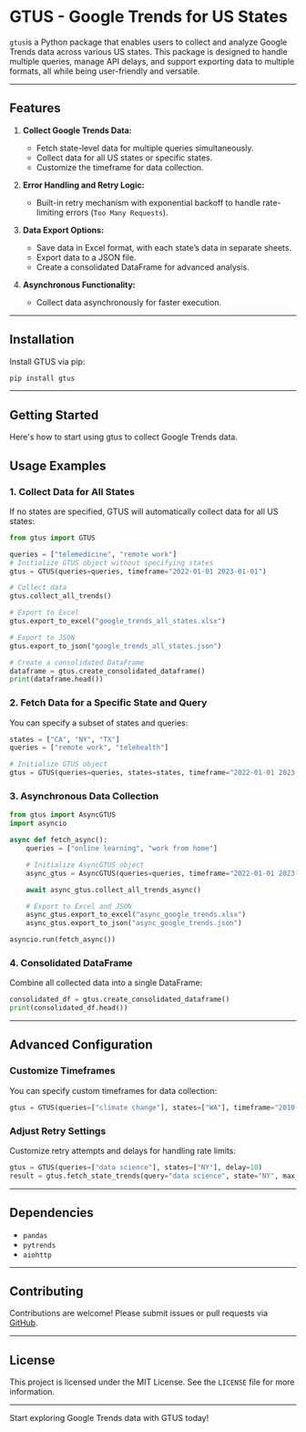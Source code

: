# GTUS - Google Trends for US States

`gtus`is a Python package that enables users to collect and analyze Google Trends data across various US states. This package is designed to handle multiple queries, manage API delays, and support exporting data to multiple formats, all while being user-friendly and versatile.

---

## Features

1. **Collect Google Trends Data:**
   - Fetch state-level data for multiple queries simultaneously.
   - Collect data for all US states or specific states.
   - Customize the timeframe for data collection.

2. **Error Handling and Retry Logic:**
   - Built-in retry mechanism with exponential backoff to handle rate-limiting errors (`Too Many Requests`).

3. **Data Export Options:**
   - Save data in Excel format, with each state’s data in separate sheets.
   - Export data to a JSON file.
   - Create a consolidated DataFrame for advanced analysis.

4. **Asynchronous Functionality:**
   - Collect data asynchronously for faster execution.

---

## Installation

Install GTUS via pip:

```bash
pip install gtus
```

---

## Getting Started

Here's how to start using gtus to collect Google Trends data.

## Usage Examples

### 1. Collect Data for All States

If no states are specified, GTUS will automatically collect data for all US states:

```python
from gtus import GTUS

queries = ["telemedicine", "remote work"]
# Initialize GTUS object without specifying states
gtus = GTUS(queries=queries, timeframe="2022-01-01 2023-01-01")

# Collect data
gtus.collect_all_trends()

# Export to Excel
gtus.export_to_excel("google_trends_all_states.xlsx")

# Export to JSON
gtus.export_to_json("google_trends_all_states.json")

# Create a consolidated DataFrame
dataframe = gtus.create_consolidated_dataframe()
print(dataframe.head())
```

### 2. Fetch Data for a Specific State and Query
You can specify a subset of states and queries:


```python
states = ["CA", "NY", "TX"]
queries = ["remote work", "telehealth"]

# Initialize GTUS object
gtus = GTUS(queries=queries, states=states, timeframe="2022-01-01 2023-01-01")

```

### 3. Asynchronous Data Collection

```python
from gtus import AsyncGTUS
import asyncio

async def fetch_async():
    queries = ["online learning", "work from home"]

    # Initialize AsyncGTUS object
    async_gtus = AsyncGTUS(queries=queries, timeframe="2022-01-01 2023-01-01")

    await async_gtus.collect_all_trends_async()

    # Export to Excel and JSON
    async_gtus.export_to_excel("async_google_trends.xlsx")
    async_gtus.export_to_json("async_google_trends.json")

asyncio.run(fetch_async())
```

### 4. Consolidated DataFrame

Combine all collected data into a single DataFrame:

```python
consolidated_df = gtus.create_consolidated_dataframe()
print(consolidated_df.head())
```

---

## Advanced Configuration

### Customize Timeframes
You can specify custom timeframes for data collection:

```python
gtus = GTUS(queries=["climate change"], states=["WA"], timeframe="2010-01-01 2020-12-31")
```

### Adjust Retry Settings

Customize retry attempts and delays for handling rate limits:

```python
gtus = GTUS(queries=["data science"], states=["NY"], delay=10)
result = gtus.fetch_state_trends(query="data science", state="NY", max_retries=5, backoff_factor=2)
```

---

## Dependencies

- `pandas`
- `pytrends`
- `aiohttp`

---

## Contributing

Contributions are welcome! Please submit issues or pull requests via [GitHub](https://github.com/leventbulut/gtus).

---

## License

This project is licensed under the MIT License. See the `LICENSE` file for more information.

---

Start exploring Google Trends data with GTUS today!
